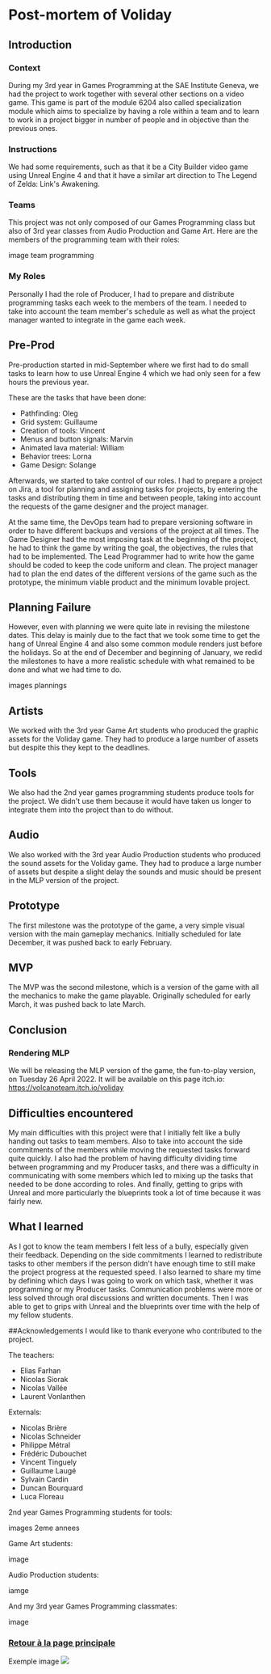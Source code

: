 # Post-mortem of Voliday

## Introduction
### Context

During my 3rd year in Games Programming at the SAE Institute Geneva, we had the project to work together with several other sections on a video game. This game is part of the module 6204 also called specialization module which aims to specialize by having a role within a team and to learn to work in a project bigger in number of people and in objective than the previous ones.

### Instructions
We had some requirements, such as that it be a City Builder video game using Unreal Engine 4 and that it have a similar art direction to The Legend of Zelda: Link's Awakening.

### Teams
This project was not only composed of our Games Programming class but also of 3rd year classes from Audio Production and Game Art.
Here are the members of the programming team with their roles:

image team programming

### My Roles
Personally I had the role of Producer, I had to prepare and distribute programming tasks each week to the members of the team. I needed to take into account the team member's schedule as well as what the project manager wanted to integrate in the game each week.

## Pre-Prod

Pre-production started in mid-September where we first had to do small tasks to learn how to use Unreal Engine 4 which we had only seen for a few hours the previous year.

These are the tasks that have been done:
- Pathfinding: Oleg
- Grid system: Guillaume
- Creation of tools: Vincent
- Menus and button signals: Marvin
- Animated lava material: William
- Behavior trees: Lorna
- Game Design: Solange
	
Afterwards, we started to take control of our roles. I had to prepare a project on Jira, a tool for planning and assigning tasks for projects, by entering the tasks and distributing them in time and between people, taking into account the requests of the game designer and the project manager.

At the same time, the DevOps team had to prepare versioning software in order to have different backups and versions of the project at all times. The Game Designer had the most imposing task at the beginning of the project, he had to think the game by writing the goal, the objectives, the rules that had to be implemented. The Lead Programmer had to write how the game should be coded to keep the code uniform and clean. The project manager had to plan the end dates of the different versions of the game such as the prototype, the minimum viable product and the minimum lovable project.

## Planning Failure
However, even with planning we were quite late in revising the milestone dates. This delay is mainly due to the fact that we took some time to get the hang of Unreal Engine 4 and also some common module renders just before the holidays.
So at the end of December and beginning of January, we redid the milestones to have a more realistic schedule with what remained to be done and what we had time to do.

images plannings

## Artists

We worked with the 3rd year Game Art students who produced the graphic assets for the Voliday game. They had to produce a large number of assets but despite this they kept to the deadlines.

## Tools

We also had the 2nd year games programming students produce tools for the project. We didn't use them because it would have taken us longer to integrate them into the project than to do without.

## Audio

We also worked with the 3rd year Audio Production students who produced the sound assets for the Voliday game. They had to produce a large number of assets but despite a slight delay the sounds and music should be present in the MLP version of the project.

## Prototype

The first milestone was the prototype of the game, a very simple visual version with the main gameplay mechanics. Initially scheduled for late December, it was pushed back to early February.

## MVP

The MVP was the second milestone, which is a version of the game with all the mechanics to make the game playable. Originally scheduled for early March, it was pushed back to late March.

## Conclusion

### Rendering MLP

We will be releasing the MLP version of the game, the fun-to-play version, on Tuesday 26 April 2022.
It will be available on this page itch.io: https://volcanoteam.itch.io/voliday

## Difficulties encountered

My main difficulties with this project were that I initially felt like a bully handing out tasks to team members. Also to take into account the side commitments of the members while moving the requested tasks forward quite quickly. I also had the problem of having difficulty dividing time between programming and my Producer tasks, and there was a difficulty in communicating with some members which led to mixing up the tasks that needed to be done according to roles. And finally, getting to grips with Unreal and more particularly the blueprints took a lot of time because it was fairly new.

## What I learned

As I got to know the team members I felt less of a bully, especially given their feedback. Depending on the side commitments I learned to redistribute tasks to other members if the person didn't have enough time to still make the project progress at the requested speed. I also learned to share my time by defining which days I was going to work on which task, whether it was programming or my Producer tasks. Communication problems were more or less solved through oral discussions and written documents. Then I was able to get to grips with Unreal and the blueprints over time with the help of my fellow students.

##Acknowledgements
I would like to thank everyone who contributed to the project.

The teachers:
- Elias Farhan
- Nicolas Siorak
- Nicolas Vallée
- Laurent Vonlanthen
	
Externals:
- Nicolas Brière
- Nicolas Schneider
- Philippe Métral
- Frédéric Dubouchet
- Vincent Tinguely
- Guillaume Laugé
- Sylvain Cardin
- Duncan Bourquard
- Luca Floreau
	
2nd year Games Programming students for tools:

images 2eme annees

Game Art students:

image 

Audio Production students:

iamge

And my 3rd year Games Programming classmates:

image

### [Retour à la page principale](https://worgaros.github.io/)

Exemple image
![](https://worgaros.github.io/Images/openwin.gif)